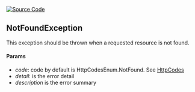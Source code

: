 [![Source Code](https://img.shields.io/badge/Source%20Code-black?logo=TypeScript&style=for-the-badge)](src/main/core/exeption/not-found.exception.ts)

## NotFoundException

This exception should be thrown when a requested resource is not found.

#### Params

 - *code*: code by default is HttpCodesEnum.NotFound. See [HttpCodes](../shared/enum/http-code-enum.md)
 - *detail*: is the error detail
 - *description* is the error summary